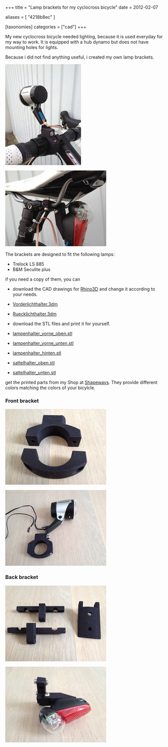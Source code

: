 +++
title = "Lamp brackets for my cyclocross bicycle"
date = 2012-02-07

aliases = [
  "4218b8ec"
]

[taxonomies]
categories = ["cad"]
+++

My new cyclocross bicycle needed lighting, because it is used everyday for my way to work.
It is equipped with a hub dynamo but does not have mounting holes for lights.

Because i did not find anything useful, i created my own lamp brackets.

<!-- more -->

![Front bracket mouted](front_bracket_mounted1.jpg)

![Back bracket mouted](back_bracket_mounted1.jpg)

The brackets are designed to fit the following lamps:

* Trelock LS 885
* B&M Seculite plus

if you need a copy of them, you can

* download the CAD drawings for [Rhino3D](https://www.rhino3d.com) and change it according to your needs.
* [Vorderlichthalter.3dm](Vorderlichthalter.3dm)
* [Ruecklichthalter.3dm](Ruecklichthalter.3dm)

* download the STL files and print it for yourself.
* [lampenhalter_vorne_oben.stl](lampenhalter_vorne_oben.stl)
* [lampenhalter_vorne_unten.stl](lampenhalter_vorne_unten.stl)
* [lampenhalter_hinten.stl](lampenhalter_hinten.stl)
* [sattelhalter_oben.stl](sattelhalter_oben.stl)
* [sattelhalter_unten.stl](sattelhalter_unten.stl)

get the printed parts from my Shop at
[Shapeways](http://www.shapeways.com/shops/uwearzt?section=3061).
They provide different colors matching the colors of your bicylcle.

### Front bracket

![Front bracket](front_bracket1.jpg)

![Front bracket assembled](front_bracket_assembled1.jpg)

### Back bracket

![Back bracket](back_bracket1.jpg)

![Back bracket assembled](back_bracket_assembled1.jpg)

